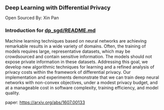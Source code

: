 <font size=4><b>Deep Learning with Differential Privacy</b></font>

Open Sourced By: Xin Pan


### Introduction for [dp_sgd/README.md](dp_sgd/README.md)

Machine learning techniques based on neural networks are achieving remarkable 
results in a wide variety of domains. Often, the training of models requires 
large, representative datasets, which may be crowdsourced and contain sensitive 
information. The models should not expose private information in these datasets. 
Addressing this goal, we develop new algorithmic techniques for learning and a 
refined analysis of privacy costs within the framework of differential privacy. 
Our implementation and experiments demonstrate that we can train deep neural 
networks with non-convex objectives, under a modest privacy budget, and at a 
manageable cost in software complexity, training efficiency, and model quality.

paper: https://arxiv.org/abs/1607.00133
